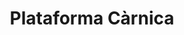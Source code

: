 ---
title: "Plataforma Càrnica"
url: /lhospitalet-de-llobregat/plataforma-carnica/
shop: Metzgerei
---